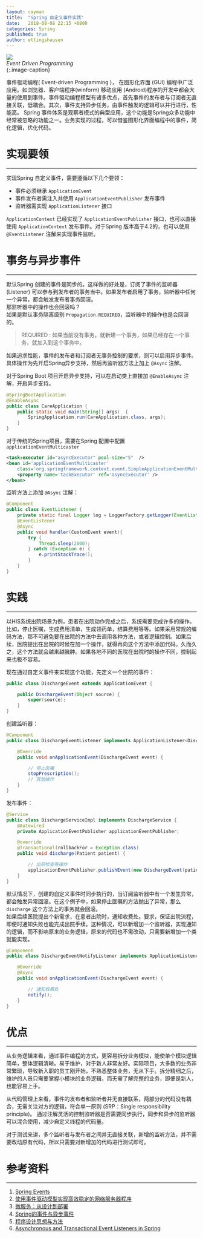 ```yaml
---
layout: cayman
title:  "Spring 自定义事件实践"
date:   2018-08-08 22:15 +0800
categories: Spring
published: true
author: ettingshausen
---   
```

![](https://wx2.sinaimg.cn/large/685ea4faly1fu2rzd650rj20dw0a0gm3.jpg)  
*Event Driven Programming*  
{:.image-caption}  

事件驱动编程( Event-driven Programming )， 在图形化界面 (GUI) 编程中广泛应用。如浏览器、客户端程序(winform) 移动应用 (Android)程序的开发中都会大量的使用到事件。事件驱动编程模型有诸多优点，首先事件的发布者与订阅者无直接关联，低耦合。其次，事件支持异步任务，由事件触发的逻辑可以并行进行，性能高。  Spring 事件体系是观察者模式的典型应用，这个功能是Spring众多功能中经常被忽略的功能之一。业务实现的过程，可以借鉴图形化界面编程中的事件，简化逻辑，优化代码。

# 实现要领
---  
实现Spring 自定义事件，需要遵循以下几个要领：
+ 事件必须继承 `ApplicationEvent`
+ 事件发布者需注入并使用 `ApplicationEventPublisher` 发布事件
+ 监听器需实现 `ApplicationListener` 接口  

`ApplicationContext` 已经实现了 `ApplicationEventPublisher` 接口，也可以直接使用 `ApplicationContext` 发布事件。对于Spring 版本高于4.2的，也可以使用 `@EventListener` 注解来实现事件监听。

# 事务与异步事件 
---
默认Spring 创建的事件是同步的。这样做的好处是，订阅了事件的监听器(Listener) 可以参与到发布者的事务当中。如果发布者启用了事务，监听器中任何一个异常，都会触发发布者事务回滚。  
那监听器中的操作也会回滚吗？  
如果是默认事务隔离级别 `Propagation.REQUIRED`，监听器中的操作也是会回滚的。 
>REQUIRED : 如果当前没有事务，就新建一个事务，如果已经存在一个事务，就加入到这个事务中。

如果追求性能，事件的发布者和订阅者无事务控制的要求，则可以启用异步事件。  具体操作为先开启Spring异步支持，然后再监听器方法上加上 `@Async` 注解。  

对于Spring Boot 项目开启异步支持，可以在启动类上直接加 `@EnableAsync` 注解，开启异步支持。
```java
@SpringBootApplication 
@EnableAsync
public class CareApplication {
	public static void main(String[] args)  {
	    SpringApplication.run(CareApplication.class, args);
    }
}
```  
对于传统的Spring项目，需要在Spring 配置中配置 `applicationEventMulticaster`
```xml
<task:executor id="asyncExecutor" pool-size="5"  />
<bean id='applicationEventMulticaster' 
    class='org.springframework.context.event.SimpleApplicationEventMulticaster'>
    <property name='taskExecutor' ref='asyncExecutor' />
</bean>
```
监听方法上添加 `@Async` 注解：
```java
@Component
public class EventListener {
	private static final Logger log = LoggerFactory.getLogger(EventListener.class);
	@EventListener
	@Async
	public void handler(CustomEvent event){
		try {
			Thread.sleep(2000); 
		} catch (Exception e) {
			e.printStackTrace();
		}
	}
}
```
# 实践
---
以HIS系统出院场景为例，患者在出院动作完成之后，系统需要完成许多的操作。比如，停止医嘱，生成费用清单，生成领药单，结算费用等等。如果采用常规的编码方法，那不可避免要在出院的方法中去调用各种方法，或者逻辑控制。如果后续，医院提出在出院的时候在加一个操作，就得再向这个方法中添加代码。久而久之，这个方法就会越来越臃肿。如果各地不同的医院在出院时的操作不同，控制起来也极不容易。  

现在通过自定义事件来实现这个功能，先定义一个出院的事件：
```java
public class DischargeEvent extends ApplicationEvent {

    public DischargeEvent(Object source) {
        super(source);
    }
}
```
创建监听器：
```java
@Component
public class DischargeEventListener implements ApplicationListener<DischargeEvent> {

    @Override
    public void onApplicationEvent(DischargeEvent event) {

        // 停止医嘱
        stopPrescription();
        // 其他操作
    }
}
```

发布事件：
```java
@Service
public class DischargeServiceImpl implements DischargeService {
    @Autowired
    private ApplicationEventPublisher applicationEventPublisher;

    @override
    @Transactional(rollbackFor = Exception.class)
    public void discharge(Patient patient) {

        // 出院检查等操作
        applicationEventPublisher.publishEvent(new DischargeEvent(patient));
    }
}
``` 

默认情况下，创建的自定义事件时同步执行的，当订阅监听器中有一个发生异常，都会触发异常回滚。在这个例子中，如果停止医嘱的方法抛出了异常，那么 `discharge` 这个方法上的事务就会回滚。  
如果后续医院提出个新需求，在患者出院时，通知收费处。要求，保证出院流程，即便时通知失败也能完成出院手续。这种情况，可以新增加一个监听器，实现通知的逻辑，而不影响原来的业务逻辑，原来的代码也不需改动，只需要新增加一个类就能实现。
```java
@Component
public class DischargeEventNotifyListener implements ApplicationListener<DischargeEvent> {

    @Override
    @Async
    public void onApplicationEvent(DischargeEvent event) {

        // 通知收费处
        notify();
    }
}
```

# 优点
---
从业务逻辑来看，通过事件编程的方式，更容易拆分业务模块，能使单个模块逻辑简单，整体逻辑清晰。易于维护，对于新人非常友好。实际项目，大多数的业务非常繁琐，导致新入职的员工刚开始，不熟悉整体业务，无从下手。拆分精细之后，维护的人员只需要掌握小模块的业务逻辑，而无需了解完整的业务，即便是新人，也能容易上手。  

从代码管理上来看，事件的发布者和监听者并无直接联系，两部分的代码没有耦合，无需关注对方的逻辑，符合单一原则 (SRP：Single responsibility principle)。  通过注解灵活的控制监听器是否需要同步执行，同步和异步的监听器可以混合使用，减少自定义线程的代码量。

对于测试来讲，多个监听者与发布者之间并无直接关联，新增的监听方法，并不需要改动原有代码，所以只需要对新增加的代码进行测试即可。

# 参考资料
--- 
1. [Spring Events](https://www.baeldung.com/spring-events)
1. [使用事件驱动模型实现高效稳定的网络服务器程序](https://www.ibm.com/developerworks/cn/linux/l-cn-edntwk/index.html)
1. [微服务：从设计到部署](http://oopsguy.com/books/microservices/5-event-driven-data-management-for-microservices.html#microservices-and-the-problem-of-distributed-data-management) 
1. [Spring的事件与异步事件](https://www.limisky.com/125.html)
1. [程序设计思想与方法](https://wizardforcel.gitbooks.io/sjtu-cs902-courseware/content/165.html)
1. [Asynchronous and Transactional Event Listeners in Spring](https://www.javacodegeeks.com/2017/10/asynchrouns-transactional-event-listeners-spring.html)